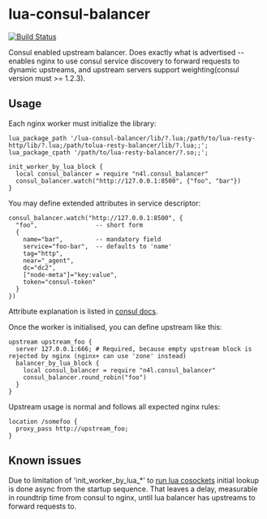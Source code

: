 # lua-consul-balancer

[![Build Status](https://travis-ci.org/xytis/lua-consul-balancer.svg?branch=master)](https://travis-ci.org/xytis/lua-consul-balancer)

Consul enabled upstream balancer. Does exactly what is advertised -- enables nginx to use consul service discovery to forward requests to dynamic upstreams, and upstream servers support weighting(consul version must >= 1.2.3).

## Usage

Each nginx worker must initialize the library:

    lua_package_path '/lua-consul-balancer/lib/?.lua;/path/to/lua-resty-http/lib/?.lua;/path/tolua-resty-balancer/lib/?.lua;;';
    lua_package_cpath '/path/to/lua-resty-balancer/?.so;;';

    init_worker_by_lua_block {
      local consul_balancer = require "n4l.consul_balancer"
      consul_balancer.watch("http://127.0.0.1:8500", {"foo", "bar"})
    }

You may define extended attributes in service descriptor:

    consul_balancer.watch("http://127.0.0.1:8500", {
      "foo",                -- short form
      {
        name="bar",         -- mandatory field
        service="foo-bar",  -- defaults to 'name'
        tag="http",
        near="_agent",
        dc="dc2",
        ["node-meta"]="key:value",
        token="consul-token"
      }
    })

Attribute explanation is listed in [consul docs](https://www.consul.io/docs/agent/http/catalog.html#catalog_service).

Once the worker is initialised, you can define upstream like this:

    upstream upstream_foo {
      server 127.0.0.1:666; # Required, because empty upstream block is rejected by nginx (nginx+ can use 'zone' instead)
      balancer_by_lua_block {
        local consul_balancer = require "n4l.consul_balancer"
        consul_balancer.round_robin("foo")
      }
    }

Upstream usage is normal and follows all expected nginx rules:

    location /somefoo {
      proxy_pass http://upstream_foo;
    }

## Known issues

Due to limitation of 'init_worker_by_lua_*' to [run lua cosockets](https://github.com/openresty/lua-nginx-module#cosockets-not-available-everywhere)
initial lookup is done async from the startup sequence. That leaves a delay, measurable in roundtrip time from consul to nginx, until lua balancer has upstreams to forward requests to.
